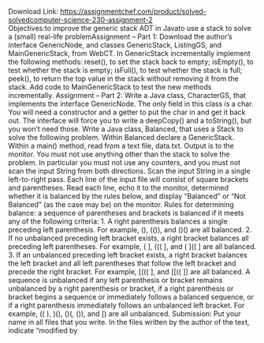 Download Link: https://assignmentchef.com/product/solved-solvedcomputer-science-230-assignment-2
<br>
Objectives:to improve the generic stack ADT in Javato use a stack to solve a (small) real-life problemAssignment – Part 1: Download the author’s interface GenericNode, and classes GenericStack, ListingGS, and MainGenericStack, from WebCT. In GenericStack incrementally implement the following methods: reset(), to set the stack back to empty; isEmpty(), to test whether the stack is empty; isFull(), to test whether the stack is full; peek(), to return the top value in the stack without removing it from the stack. Add code to MainGenericStack to test the new methods incrementally. Assignment – Part 2: Write a Java class, CharacterGS, that implements the interface GenericNode. The only field in this class is a char. You will need a constructor and a getter to put the char in and get it back out. The interface will force you to write a deepCopy() and a toString(), but you won’t need those. Write a Java class, Balanced, that uses a Stack to solve the following problem. Within Balanced declare a GenericStack. Within a main() method, read from a text file, data.txt. Output is to the monitor. You must not use anything other than the stack to solve the problem. In particular you must not use any counters, and you must not scan the input String from both directions. Scan the input String in a single left-to-right pass. Each line of the input file will consist of square brackets and parentheses. Read each line, echo it to the monitor, determined whether it is balanced by the rules below, and display “Balanced” or “Not Balanced” (as the case may be) on the monitor. Rules for determining balance: a sequence of parentheses and brackets is balanced if it meets any of the following criteria: 1. A right parenthesis balances a single preceding left parenthesis. For example, (), (()), and ()() are all balanced. 2. If no unbalanced preceding left bracket exists, a right bracket balances all preceding left parentheses. For example, ( ], ((( ], and ( ](( ] are all balanced. 3. If an unbalanced preceding left bracket exists, a right bracket balances the left bracket and all left parentheses that follow the left bracket and precede the right bracket. For example, [((( ], and [[(( ]] are all balanced. A sequence is unbalanced if any left parenthesis or bracket remains unbalanced by a right parenthesis or bracket, if a right parenthesis or bracket begins a sequence or immediately follows a balanced sequence, or if a right parenthesis immediately follows an unbalanced left bracket. For example, (( ), )(), ()(, ()), and [) are all unbalanced. Submission: Put your name in all files that you write. In the files written by the author of the text, indicate “modified by